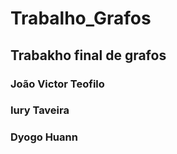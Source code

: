 # Trabalho_Grafos
## Trabakho final de grafos
### João Victor Teofilo
### Iury Taveira
### Dyogo Huann
